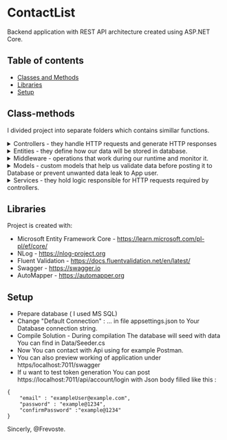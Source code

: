 # ContactList
Backend application with REST API architecture created using ASP.NET Core.
## Table of contents
* [Classes and Methods](#class-methods)
* [Libraries](#libraries)
* [Setup](#setup)

## Class-methods
I divided project into separate folders which contains simillar functions.
<details><summary>Controllers - they handle HTTP requests and generate HTTP responses</summary>
<p>

For example ContactController is responsible for Contacts in our application.
``` C#
namespace ContactListApi.Controllers
{
    [Route("api/contact")]
    [Authorize]
    [ApiController]
```
First we declare that our route to data will be "https:/localhost:7011/api/contact.
Then we declare that we want our data to be protected from unwanted api users. It can be seen when api user provide us with JWT.
Then we declare that our errors will be handled by custom Middleware.
``` C#
        [HttpGet]
        [AllowAnonymous]
        public ActionResult<IEnumerable<Contact>> GetAll([FromQuery]ContactQuery query)
        {
            var contactsDtos = _contactService.GetAll(query);

            return Ok(contactsDtos);
        }
```
HttpGet action let everyone see our list of contacts. To display it it references to ContactQuery which allow user to filter Data he gets.
For example : https://localhost:7011/api/contact?searchPhrase=a&pageSize=5&pageNumber=2&sortBy=FirstName&sortDirection=ASC <br>
Returns : 5 records sorted by First name Ascending.
</p>
</details>

<details><summary>Entities - they define how our data will be stored in database.</summary>
<p>
  
``` C#
  //Wymuszenie unikatowości adresu email 
    [Index(nameof(Email), IsUnique = true)]
    public class Contact
    {
        //Primary key
        [Key]
        public int Id { get; set; }
        //Fields
        public string? FirstName { get; set; }
        public string? LastName { get; set; }
        public string? Email { get; set; }
        public string? PhoneNumber { get; set; }
        public string? PasswordHash { get; set; }

        [Display(Name = "Birth Date")]
        [DataType(DataType.Date)]
        public DateTime? BirthDate { get; set; }
        //Foreign Key to Category
        public int? CategoryId { get; set; }
        public virtual Category? Category { get; set; }
        public int? SubCategoryId { get; set; }
        public virtual SubCategory? SubCategory { get; set; }

    }
```
  </p>
</details>

<details><summary>Middleware - operations that work during our runtime and monitor it.</summary>
  
  ``` C#
    
  namespace ContactListApi.Middleware
{
    public class ErrorHandlingMiddleware : IMiddleware
    {
        private readonly ILogger<ErrorHandlingMiddleware> _logger;

        public ErrorHandlingMiddleware(ILogger<ErrorHandlingMiddleware> logger)
        {
            _logger = logger;
        }
        public async Task InvokeAsync(HttpContext context, RequestDelegate next)
        {
            try
            {
                await next.Invoke(context);
            }
            catch (NotFoundException notFoundException)
            {
                context.Response.StatusCode = 404;
                context.Response.WriteAsync(notFoundException.Message);
            }
            catch (BadRequestException badRequestException)
            {
                context.Response.StatusCode = 400;
                context.Response.WriteAsync(badRequestException.Message);
            }
            catch (Exception ex)
            {
                _logger.LogError(ex, ex.Message);
                context.Response.StatusCode = 500;
                await context.Response.WriteAsync("Something went wrong");
            }
        }
    }
}
  
  ```
  
  For example ErrorHandlingMiddleware.cs define how we handle diffrent Error scenarios and what type of data api user should get in case of problem.
<p>
  
  </p>
 </details>
  
 <details><summary>Models - custom models that help us validate data before posting it to Database or prevent unwanted data leak to App user.</summary>
   
   Inside models there are also Validators for example :

``` C#

   namespace ContactListApi.Models.Validators
{
    public class RegisterAppUserDtoValidator : AbstractValidator<RegisterAppUserDto>
    {
        public RegisterAppUserDtoValidator(ApplicationDbContext dbContext)
        {
            RuleFor(x => x.Email)
                .NotEmpty()
                .EmailAddress()
                .Custom((value, context) =>
                {
                    var emailInUse = dbContext.AppUsers.Any(u => u.Email == value);
                    if (emailInUse)
                    {
                        context.AddFailure("Email", "That email is taken");
                    }
                }); 
            RuleFor(x => x.Password)
                .MinimumLength(8)
                .Custom((value,context) =>
                 {
                     if(!value.Any(char.IsUpper))
                     {
                         context.AddFailure("Password", "Password does not contain upper letter.");
                     }
                     if (!value.Any(char.IsLower))
                     {
                         context.AddFailure("Password", "Password does not contain lower letter.");
                     }
                     if (!value.Any(char.IsDigit))
                     {
                         context.AddFailure("Password", "Password does not contain number.");
                     }
                     string specialCh = @"%!@#$%^&*()?/>.<,:;'\|}]{[_~`+=-" + "\""';
                     char[] specialChArray = specialCh.ToCharArray();
                     foreach (char ch in specialChArray)
                     {
                         if (value.Contains(ch))
                         {
                             break;
                         }
                         if (specialChArray.Last() == ch)
                         {
                             context.AddFailure("Password", "Password does not contain special character.");
                         }
                     }
                 });

            RuleFor(x => x.ConfirmPassword).Equal(e => e.Password);
                
        }
    }
}

```
It confirms that Password is correct and Email is unique in AppUser table.
                       
  </details>

   <details><summary>Services - they hold logic responsible for HTTP requests required by controllers.</summary>
    
```C#
     
      public void Delete(int id)
        {
            _logger.LogWarning($"Contact with id: {id} DELETE action invoked");

            var contact = _dbContext
               .Contacts
               .FirstOrDefault(c => c.Id == id);

            if (contact == null) { throw new NotFoundException("Contact not found."); }

            _dbContext.Contacts.Remove(contact);
            _dbContext.SaveChanges();

        }
     
```

public void Delete first checks if required record exsist before deleting it.

   </details>

## Libraries
Project is created with:
* Microsoft Entity Framework Core - https://learn.microsoft.com/pl-pl/ef/core/
* NLog - https://nlog-project.org
* Fluent Validation - https://docs.fluentvalidation.net/en/latest/
* Swagger - https://swagger.io
* AutoMapper - https://automapper.org

## Setup
* Prepare database ( I used MS SQL) 
* Change  "Default Connection" : ... in file appsettings.json to Your Database connection string.
* Compile Solution - During compilation The database will seed with data You can find in Data/Seeder.cs
* Now You can contact with Api using for example Postman.
* You can also preview working of application under https/localhost:7011/swagger
* If u want to test token generation You can post <br>
https://localhost:7011/api/account/login
with Json body filled like this :  
```
{
    "email" : "exampleUser@example.com",
    "password" : "example@1234",
    "confirmPassword" :"example@1234"
}
```

Sincerly,
@Frevoste.
